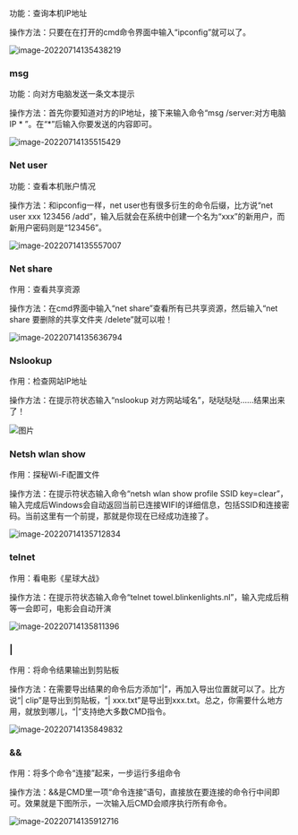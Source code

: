 功能：查询本机IP地址

操作方法：只要在在打开的cmd命令界面中输入“ipconfig”就可以了。

![image-20220714135438219](https://typora-images-1306935446.cos.ap-shanghai.myqcloud.com/markdown/image-20220714135438219.png)

### msg

功能：向对方电脑发送一条文本提示

操作方法：首先你要知道对方的IP地址，接下来输入命令“msg /server:对方电脑IP * ”。在“*”后输入你要发送的内容即可。

![image-20220714135515429](https://typora-images-1306935446.cos.ap-shanghai.myqcloud.com/markdown/image-20220714135515429.png)

### Net user

功能：查看本机账户情况

操作方法：和ipconfig一样，net user也有很多衍生的命令后缀，比方说“net user xxx 123456 /add”，输入后就会在系统中创建一个名为“xxx”的新用户，而新用户密码则是“123456”。

![image-20220714135557007](https://typora-images-1306935446.cos.ap-shanghai.myqcloud.com/markdown/image-20220714135557007.png)

### Net share

作用：查看共享资源

操作方法：在cmd界面中输入“net share”查看所有已共享资源，然后输入“net share 要删除的共享文件夹 /delete”就可以啦！

![image-20220714135636794](https://typora-images-1306935446.cos.ap-shanghai.myqcloud.com/markdown/image-20220714135636794.png)

### Nslookup

作用：检查网站IP地址

操作方法：在提示符状态输入“nslookup 对方网站域名”，哒哒哒哒……结果出来了！

![图片](https://typora-images-1306935446.cos.ap-shanghai.myqcloud.com/markdown/640)

### Netsh wlan show

作用：探秘Wi-Fi配置文件

操作方法：在提示符状态输入命令“netsh wlan show profile SSID key=clear”，输入完成后Windows会自动返回当前已连接WIFI的详细信息，包括SSID和连接密码。当前这里有一个前提，那就是你现在已经成功连接了。

![image-20220714135712834](https://typora-images-1306935446.cos.ap-shanghai.myqcloud.com/markdown/image-20220714135712834.png)

### telnet

作用：看电影《星球大战》

操作方法：在提示符状态输入命令“telnet towel.blinkenlights.nl”，输入完成后稍等一会即可，电影会自动开演

![image-20220714135811396](https://typora-images-1306935446.cos.ap-shanghai.myqcloud.com/markdown/image-20220714135811396.png)

### |

作用：将命令结果输出到剪贴板

操作方法：在需要导出结果的命令后方添加“|”，再加入导出位置就可以了。比方说“| clip”是导出到剪贴板，“| xxx.txt”是导出到xxx.txt。总之，你需要什么地方用，就放到哪儿，“|”支持绝大多数CMD指令。

![image-20220714135849832](https://typora-images-1306935446.cos.ap-shanghai.myqcloud.com/markdown/image-20220714135849832.png)

### &&

作用：将多个命令“连接”起来，一步运行多组命令

操作方法：&&是CMD里一项“命令连接”语句，直接放在要连接的命令行中间即可。效果就是下图所示，一次输入后CMD会顺序执行所有命令。

![image-20220714135912716](https://typora-images-1306935446.cos.ap-shanghai.myqcloud.com/markdown/image-20220714135912716.png)